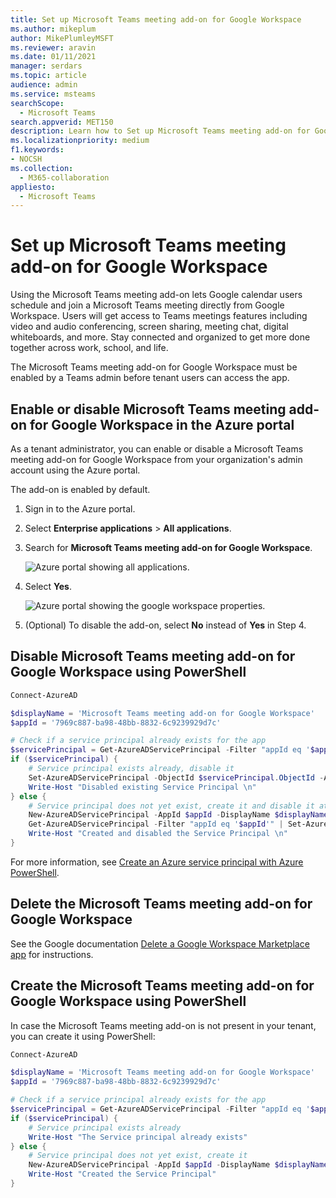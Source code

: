 ```yaml
---
title: Set up Microsoft Teams meeting add-on for Google Workspace
ms.author: mikeplum
author: MikePlumleyMSFT
ms.reviewer: aravin
ms.date: 01/11/2021
manager: serdars
ms.topic: article
audience: admin
ms.service: msteams
searchScope:
  - Microsoft Teams
search.appverid: MET150
description: Learn how to Set up Microsoft Teams meeting add-on for Google Workspace.
ms.localizationpriority: medium
f1.keywords:
- NOCSH
ms.collection: 
  - M365-collaboration
appliesto: 
  - Microsoft Teams
---
```


# Set up Microsoft Teams meeting add-on for Google Workspace

Using the Microsoft Teams meeting add-on lets Google calendar users schedule and join a Microsoft Teams meeting directly from Google Workspace. Users will get access to Teams meetings features including video and audio conferencing, screen sharing, meeting chat, digital whiteboards, and more. Stay connected and organized to get more done together across work, school, and life.

The Microsoft Teams meeting add-on for Google Workspace must be enabled by a Teams admin before tenant users can access the app.

## Enable or disable Microsoft Teams meeting add-on for Google Workspace in the Azure portal

As a tenant administrator, you can enable or disable a Microsoft Teams meeting add-on for Google Workspace from your organization's admin account using the Azure portal.

The add-on is enabled by default.

1. Sign in to the Azure portal.

2. Select **Enterprise applications** > **All applications**.

3. Search for **Microsoft Teams meeting add-on for Google Workspace**.

   ![Azure portal showing all applications.](media/aad-add-google-workspace.png)

4. Select **Yes**.

   ![Azure portal showing the google workspace properties.](media/google-workspace-properties.png)

5. (Optional) To disable the add-on, select **No** instead of **Yes** in Step 4.

## Disable Microsoft Teams meeting add-on for Google Workspace using PowerShell

```powershell
Connect-AzureAD

$displayName = 'Microsoft Teams meeting add-on for Google Workspace'
$appId = '7969c887-ba98-48bb-8832-6c9239929d7c'

# Check if a service principal already exists for the app
$servicePrincipal = Get-AzureADServicePrincipal -Filter "appId eq '$appId'"
if ($servicePrincipal) {
    # Service principal exists already, disable it
    Set-AzureADServicePrincipal -ObjectId $servicePrincipal.ObjectId -AccountEnabled $false
    Write-Host "Disabled existing Service Principal \n"
} else {
    # Service principal does not yet exist, create it and disable it at the same time
    New-AzureADServicePrincipal -AppId $appId -DisplayName $displayName
    Get-AzureADServicePrincipal -Filter "appId eq '$appId'" | Set-AzureADServicePrincipal -AccountEnabled:$false
    Write-Host "Created and disabled the Service Principal \n"
}
```

For more information, see [Create an Azure service principal with Azure PowerShell](/powershell/azure/create-azure-service-principal-azureps?view=azps-5.0.0).

## Delete the Microsoft Teams meeting add-on for Google Workspace

See the Google documentation [Delete a Google Workspace Marketplace app](https://support.google.com/a/answer/6216211?hl=en) for instructions.

## Create the Microsoft Teams meeting add-on for Google Workspace using PowerShell

In case the Microsoft Teams meeting add-on is not present in your tenant, you can create it using PowerShell: 

```powershell
Connect-AzureAD

$displayName = 'Microsoft Teams meeting add-on for Google Workspace'
$appId = '7969c887-ba98-48bb-8832-6c9239929d7c'

# Check if a service principal already exists for the app
$servicePrincipal = Get-AzureADServicePrincipal -Filter "appId eq '$appId'"
if ($servicePrincipal) {
    # Service principal exists already
    Write-Host "The Service principal already exists"
} else {
    # Service principal does not yet exist, create it
    New-AzureADServicePrincipal -AppId $appId -DisplayName $displayName
    Write-Host "Created the Service Principal"
}
```
